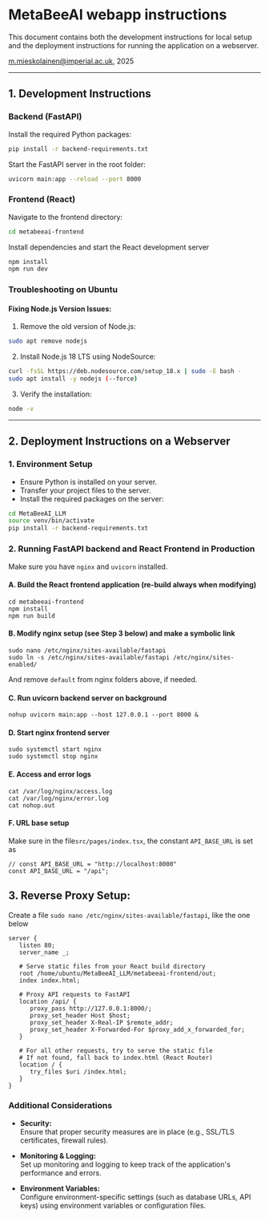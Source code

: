 # MetaBeeAI webapp instructions

This document contains both the development instructions for local setup and the deployment instructions for running the application on a webserver.

m.mieskolainen@imperial.ac.uk, 2025

---

## 1. Development Instructions

### Backend (FastAPI)

Install the required Python packages:
```bash
pip install -r backend-requirements.txt
```

Start the FastAPI server in the root folder:
```bash
uvicorn main:app --reload --port 8000
```

### Frontend (React)

Navigate to the frontend directory:

```bash
cd metabeeai-frontend
```

Install dependencies and start the React development server
```bash
npm install
npm run dev
```

### Troubleshooting on Ubuntu

#### Fixing Node.js Version Issues:
1. Remove the old version of Node.js:
```bash
sudo apt remove nodejs
```
2. Install Node.js 18 LTS using NodeSource:
```bash
curl -fsSL https://deb.nodesource.com/setup_18.x | sudo -E bash -
sudo apt install -y nodejs (--force)
```
3. Verify the installation:
```bash
node -v
```

---

## 2. Deployment Instructions on a Webserver

### 1. Environment Setup
- Ensure Python is installed on your server.
- Transfer your project files to the server.
- Install the required packages on the server:
```bash
cd MetaBeeAI_LLM
source venv/bin/activate
pip install -r backend-requirements.txt
```

### 2. Running FastAPI backend and React Frontend in Production
 
Make sure you have `nginx` and `uvicorn` installed.

#### A. Build the React frontend application (re-build always when modifying)
```
cd metabeeai-frontend
npm install
npm run build
```

#### B. Modify nginx setup (see Step 3 below) and make a symbolic link
```
sudo nano /etc/nginx/sites-available/fastapi
sudo ln -s /etc/nginx/sites-available/fastapi /etc/nginx/sites-enabled/
```
And remove `default` from nginx folders above, if needed.

#### C. Run uvicorn backend server on background
```
nohup uvicorn main:app --host 127.0.0.1 --port 8000 &
```

#### D. Start nginx frontend server
```
sudo systemctl start nginx
sudo systemctl stop nginx
```

#### E. Access and error logs
```
cat /var/log/nginx/access.log
cat /var/log/nginx/error.log
cat nohop.out
```

#### F. URL base setup

Make sure in the file`src/pages/index.tsx`, the constant `API_BASE_URL` is set as
```
// const API_BASE_URL = "http://localhost:8000"
const API_BASE_URL = "/api";
```

## 3. **Reverse Proxy Setup:**
   
Create a file `sudo nano /etc/nginx/sites-available/fastapi`, like the one below

```
server {
   listen 80;
   server_name _;

   # Serve static files from your React build directory
   root /home/ubuntu/MetaBeeAI_LLM/metabeeai-frontend/out;
   index index.html;

   # Proxy API requests to FastAPI
   location /api/ {
      proxy_pass http://127.0.0.1:8000/;
      proxy_set_header Host $host;
      proxy_set_header X-Real-IP $remote_addr;
      proxy_set_header X-Forwarded-For $proxy_add_x_forwarded_for;
   }

   # For all other requests, try to serve the static file
   # If not found, fall back to index.html (React Router)
   location / {
      try_files $uri /index.html;
   }
}
```

### Additional Considerations

- **Security:**  
  Ensure that proper security measures are in place (e.g., SSL/TLS certificates, firewall rules).

- **Monitoring & Logging:**  
  Set up monitoring and logging to keep track of the application's performance and errors.

- **Environment Variables:**  
  Configure environment-specific settings (such as database URLs, API keys) using environment variables or configuration files.
